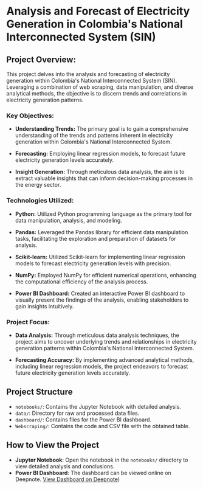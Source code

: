 # Analysis and Forecast of Electricity Generation in Colombia's National Interconnected System (SIN)

## Project Overview:

This project delves into the analysis and forecasting of electricity generation within Colombia's National Interconnected System (SIN). Leveraging a combination of web scraping, data manipulation, and diverse analytical methods, the objective is to discern trends and correlations in electricity generation patterns.

### Key Objectives:

- **Understanding Trends:** The primary goal is to gain a comprehensive understanding of the trends and patterns inherent in electricity generation within Colombia's National Interconnected System.

- **Forecasting:** Employing linear regression models, to forecast future electricity generation levels accurately.

- **Insight Generation:** Through meticulous data analysis, the aim is to extract valuable insights that can inform decision-making processes in the energy sector.

### Technologies Utilized:

- **Python:** Utilized Python programming language as the primary tool for data manipulation, analysis, and modeling.
  
- **Pandas:** Leveraged the Pandas library for efficient data manipulation tasks, facilitating the exploration and preparation of datasets for analysis.

- **Scikit-learn:** Utilized Scikit-learn for implementing linear regression models to forecast electricity generation levels with precision.

- **NumPy:** Employed NumPy for efficient numerical operations, enhancing the computational efficiency of the analysis process.

- **Power BI Dashboard:** Created an interactive Power BI dashboard to visually present the findings of the analysis, enabling stakeholders to gain insights intuitively.

### Project Focus:

- **Data Analysis:** Through meticulous data analysis techniques, the project aims to uncover underlying trends and relationships in electricity generation patterns within Colombia's National Interconnected System.

- **Forecasting Accuracy:** By implementing advanced analytical methods, including linear regression models, the project endeavors to forecast future electricity generation levels accurately.

## Project Structure

- `notebooks/`: Contains the Jupyter Notebook with detailed analysis.
- `data/`: Directory for raw and processed data files.
- `dashboard/`: Contains files for the Power BI dashboard.
- `Webscraping/`: Contains the code and CSV file with the obtained table.

## How to View the Project

- **Jupyter Notebook**: Open the notebook in the `notebooks/` directory to view detailed analysis and conclusions.
- **Power BI Dashboard**: The dashboard can be viewed online on Deepnote. [View Dashboard on Deepnote](https://deepnote.com/workspace/mateofernandez-c7c6b165-b5e5-44be-9aa1-6f96867cde09/project/Generacion-Electrica-en-colombia-50fba4dd-a54c-4a24-a882-e866564dde81/notebook/ElectricGeneration_colombia%20copy-966115e0ce234c9e81cef6020e2566c9))

